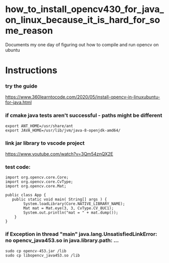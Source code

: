 # how_to_install_opencv430_for_java_on_linux_because_it_is_hard_for_some_reason
Documents my one day of figuring out how to compile and run opencv on ubuntu

# Instructions
### try the guide
https://www.360learntocode.com/2020/05/install-opencv-in-linuxubuntu-for-java.html

### if cmake java tests aren't successful - paths might be different
```
export ANT_HOME=/usr/share/ant
export JAVA_HOME=/usr/lib/jvm/java-8-openjdk-amd64/
```

### link jar library to vscode project
https://www.youtube.com/watch?v=3Qm54znQX2E

### test code:

```
import org.opencv.core.Core;
import org.opencv.core.CvType;
import org.opencv.core.Mat;

public class App {
   public static void main( String[] args ) {
        System.loadLibrary(Core.NATIVE_LIBRARY_NAME);
        Mat mat = Mat.eye(3, 3, CvType.CV_8UC1);
        System.out.println("mat = " + mat.dump()); 
    }
}
```

### if Exception in thread "main" java.lang.UnsatisfiedLinkError: no opencv_java453.so in java.library.path: ...
```
sudo cp opencv-453.jar /lib
sudo cp libopencv_java453.so /lib
```
